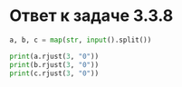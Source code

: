 # Ответ к задаче 3.3.8

```python
a, b, c = map(str, input().split())

print(a.rjust(3, "0"))
print(b.rjust(3, "0"))
print(c.rjust(3, "0"))
```
